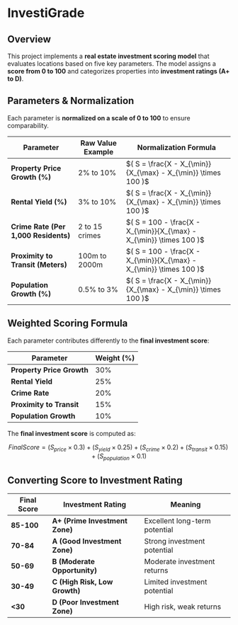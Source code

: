 # InvestiGrade

## Overview

This project implements a **real estate investment scoring model** that evaluates locations based on five key parameters. The model assigns a **score from 0 to 100** and categorizes properties into **investment ratings (A+ to D)**.

## Parameters & Normalization

Each parameter is **normalized on a scale of 0 to 100** to ensure comparability.

| **Parameter** | **Raw Value Example** | **Normalization Formula** |
|--------------|----------------------|---------------------------|
| **Property Price Growth (%)** | 2% to 10% | $( S = \frac{X - X_{\min}}{X_{\max} - X_{\min}} \times 100  )$|
| **Rental Yield (%)** | 3% to 10% | $( S = \frac{X - X_{\min}}{X_{\max} - X_{\min}} \times 100 )$ |
| **Crime Rate (Per 1,000 Residents)** | 2 to 15 crimes | $( S = 100 - \frac{X - X_{\min}}{X_{\max} - X_{\min}} \times 100 )$ |
| **Proximity to Transit (Meters)** | 100m to 2000m | $( S = 100 - \frac{X - X_{\min}}{X_{\max} - X_{\min}} \times 100 )$ |
| **Population Growth (%)** | 0.5% to 3% | $( S = \frac{X - X_{\min}}{X_{\max} - X_{\min}} \times 100 )$ |

## Weighted Scoring Formula

Each parameter contributes differently to the **final investment score**:

| **Parameter**             | **Weight (%)** |
| ------------------------- | -------------- |
| **Property Price Growth** | 30%            |
| **Rental Yield**          | 25%            |
| **Crime Rate**            | 20%            |
| **Proximity to Transit**  | 15%            |
| **Population Growth**     | 10%            |

The **final investment score** is computed as:

$$
Final Score = (S_{price} \times 0.3) + (S_{yield} \times 0.25) + (S_{crime} \times 0.2) + (S_{transit} \times 0.15) + (S_{population} \times 0.1)
$$

## Converting Score to Investment Rating

| **Final Score** | **Investment Rating**          | **Meaning**                   |
| --------------- | ------------------------------ | ----------------------------- |
| **85-100**      | **A+ (Prime Investment Zone)** | Excellent long-term potential |
| **70-84**       | **A (Good Investment Zone)**   | Strong investment potential   |
| **50-69**       | **B (Moderate Opportunity)**   | Moderate investment returns   |
| **30-49**       | **C (High Risk, Low Growth)**  | Limited investment potential  |
| **<30**         | **D (Poor Investment Zone)**   | High risk, weak returns       |
